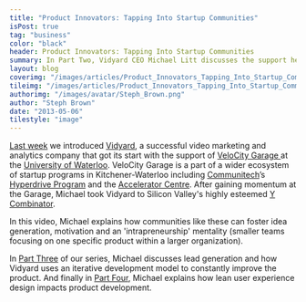 ```yaml
---
title: "Product Innovators: Tapping Into Startup Communities"
isPost: true
tag: "business"
color: "black"
header: Product Innovators: Tapping Into Startup Communities
summary: In Part Two, Vidyard CEO Michael Litt discusses the support he found in startup programs like Y Combinator.
layout: blog
coverimg: "/images/articles/Product_Innovators_Tapping_Into_Startup_Communities/cover.jpg"
tileimg: "/images/articles/Product_Innovators_Tapping_Into_Startup_Communities/tile.jpg"
authorimg: "/images/avatar/Steph_Brown.png"
author: "Steph Brown"
date: "2013-05-06"
tilestyle: "image"
---
```


[Last week](http://myplanetdigital.com/article/product-innovators-how-acquire-your-first-customers) we introduced [Vidyard](http://vidyard.com/), a successful video marketing and analytics company that got its start with the support of [VeloCity Garage ](http://velocity.uwaterloo.ca/garage)at the [University of Waterloo](http://www.uwaterloo.ca). VeloCity Garage is a part of a wider ecosystem of startup programs in Kitchener-Waterloo including [Communitech](http://www.communitech.ca)’s [Hyperdrive Program](http://hyperdrive.communitech.ca) and the [Accelerator Centre](http://www.acceleratorcentre.com/). After gaining momentum at the Garage, Michael took Vidyard to Silicon Valley's highly esteemed [Y Combinator](http://ycombinator.com/).

In this video, Michael explains how communities like these can foster idea generation, motivation and an 'intrapreneurship' mentality (smaller teams focusing on one specific product within a larger organization).

<!-- <<  EMBED VIDEO >> -->

In [Part Three](http://www.youtube.com/watch?v=Vxnd0aa6T24) of our series, Michael discusses lead generation and how Vidyard uses an iterative development model to constantly improve the product. And finally in [Part Four](http://www.youtube.com/watch?v=BseWzaFX_AE), Michael explains how lean user experience design impacts product development. 